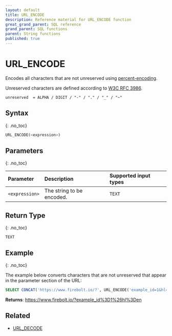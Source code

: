 ```yaml
---
layout: default
title: URL_ENCODE
description: Reference material for URL_ENCODE function
great_grand_parent: SQL reference
grand_parent: SQL functions
parent: String functions
published: true
---
```


# URL\_ENCODE

Encodes all characters that are not unreserved using [percent-encoding](https://en.wikipedia.org/wiki/Percent-encoding).

Unreserved characters are defined according to [W3C RFC 3986](https://www.rfc-editor.org/rfc/rfc3986.html).

```
unreserved  = ALPHA / DIGIT / "-" / "." / "_" / "~"
```

## Syntax
{: .no_toc}

```sql
URL_ENCODE(<expression>)
```

## Parameters
{: .no_toc}

| Parameter | Description                |Supported input types |
| :--------- | :------------------------ | :--------------------|
| `<expression>` | The string to be encoded. | `TEXT` |

## Return Type
{: .no_toc}

`TEXT`

## Example
{: .no_toc}

The example below converts characters that are not unreserved that appear in the parameter section of the URL:

```sql
SELECT CONCAT('https://www.firebolt.io/?', URL_ENCODE('example_id=1&hl=en'));
```

**Returns**: https://www.firebolt.io/?example_id%3D1%26hl%3Den

## Related

* [URL_DECODE](url_decode.md)
